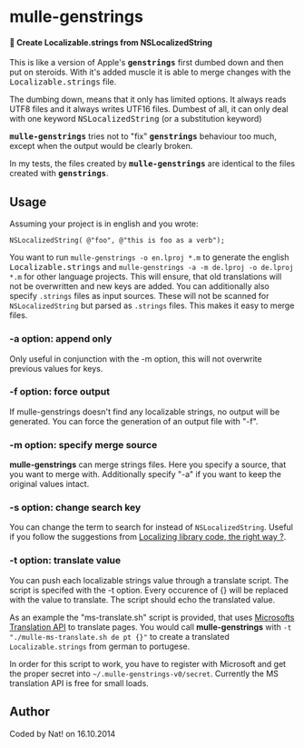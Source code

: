 # mulle-genstrings

#### 🗻 Create Localizable.strings from NSLocalizedString

This is like a version of Apple's <b><tt>genstrings</tt></b> first dumbed down 
and then put on steroids. With it's added muscle it is able to merge changes 
with the <tt>Localizable.strings</tt> file. 

The dumbing down, means that it only has limited options. It always reads 
UTF8 files and it always writes UTF16 files. Dumbest of all, it can only deal 
with one keyword <tt>NSLocalizedString</tt> (or a substitution keyword)

<b><tt>mulle-genstrings</tt></b> tries not to "fix" <b><tt>genstrings</tt></b> 
behaviour too much, except when the output would be clearly broken.

In my tests, the files created by <b><tt>mulle-genstrings</tt></b> are identical 
to the files created with <b><tt>genstrings</tt></b>.

## Usage

Assuming your project is in english and you wrote:

	NSLocalizedString( @"foo", @"this is foo as a verb");

You want to run `mulle-genstrings -o en.lproj *.m`  to generate the english 
<tt>Localizable.strings</tt> and `mulle-genstrings -a -m de.lproj -o de.lproj *.m` 
for other language projects. This will ensure, that old translations will not be 
overwritten and new keys are added.
You can additionally also specify `.strings` files as input sources. These will not
be scanned for `NSLocalizedString` but parsed as `.strings` files. This makes it
easy to merge files.


### -a option: append only

Only useful in conjunction with the -m option, this will not overwrite previous values for keys.

### -f option: force output

If mulle-genstrings doesn't find any localizable strings, no output will be 
generated. You can force the generation of an output file with "-f".


### -m option: specify merge source

**mulle-genstrings** can merge strings files. Here you specify a source, that you 
want to merge with. Additionally specify "-a" if you want to keep the original 
values intact.


### -s option: change search key

You can change the term to search for instead of `NSLocalizedString`. Useful if
you follow the suggestions from [Localizing library code, the right way ?](//www.mulle-kybernetik.com/weblog/2015/localizing_library_code_the_r.html).

### -t option: translate value

You can push each localizable strings value through a translate script. The script is specifed with the -t option. Every occurence of {} will be replaced with the value to translate.
The script should echo the translated value.

As an example the "ms-translate.sh" script is provided, that uses [Microsofts Translation API](https://msdn.microsoft.com/en-us/library/mt146806.aspx)
to translate pages. You would call **mulle-genstrings** with `-t "./mulle-ms-translate.sh de pt {}"` to create a translated `Localizable.strings` from german to portugese.

In order for this script to work, you have to register with Microsoft and get the proper secret into `~/.mulle-genstrings-v0/secret`. Currently the MS translation API is free for small loads.
                                                                               
                                                                               
                                                                       
## Author

Coded by Nat! on 16.10.2014
